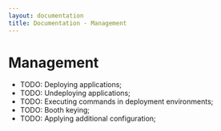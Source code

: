 ```yaml
---
layout: documentation
title: Documentation - Management
---
```

# Management

* TODO: Deploying applications;
* TODO: Undeploying applications;
* TODO: Executing commands in deployment environments;
* TODO: Booth keying;
* TODO: Applying additional configuration;
